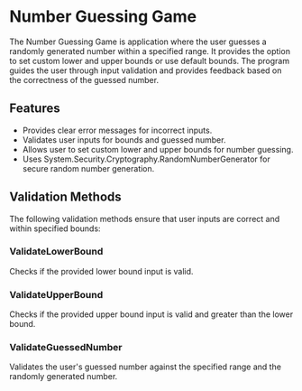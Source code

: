 # Number Guessing Game

The Number Guessing Game is application where the user guesses a randomly generated number within a specified range. It provides the option to set custom lower and upper bounds or use default bounds. The program guides the user through input validation and provides feedback based on the correctness of the guessed number.

## Features

- Provides clear error messages for incorrect inputs.
- Validates user inputs for bounds and guessed number.
- Allows user to set custom lower and upper bounds for number guessing.
- Uses System.Security.Cryptography.RandomNumberGenerator for secure random number generation.

## Validation Methods

The following validation methods ensure that user inputs are correct and within specified bounds:

### ValidateLowerBound

Checks if the provided lower bound input is valid.

### ValidateUpperBound

Checks if the provided upper bound input is valid and greater than the lower bound.

### ValidateGuessedNumber

Validates the user's guessed number against the specified range and the randomly generated number.